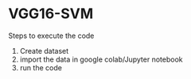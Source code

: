 # VGG16-SVM

Steps to execute the code
1. Create dataset 
2. import the data in google colab/Jupyter notebook
3. run the code
